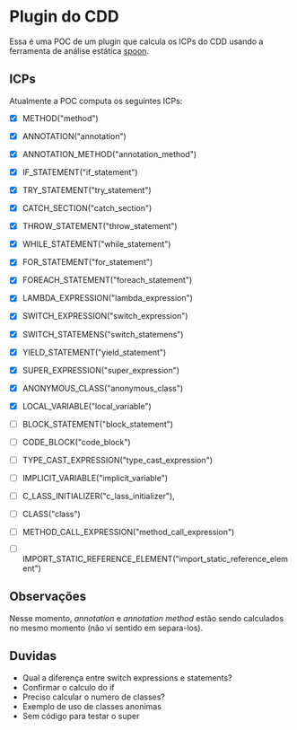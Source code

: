 # Plugin do CDD

Essa é uma POC de um plugin que calcula os ICPs do CDD usando a ferramenta de análise estática [spoon](https://github.com/INRIA/spoon).

## ICPs

Atualmente a POC computa os seguintes ICPs:

- [x] METHOD("method")
- [X] ANNOTATION("annotation")
- [X] ANNOTATION_METHOD("annotation_method")
- [X] IF_STATEMENT("if_statement")
- [X] TRY_STATEMENT("try_statement")
- [X] CATCH_SECTION("catch_section")
- [X] THROW_STATEMENT("throw_statement")
- [X] WHILE_STATEMENT("while_statement")
- [X] FOR_STATEMENT("for_statement")
- [X] FOREACH_STATEMENT("foreach_statement")
- [X] LAMBDA_EXPRESSION("lambda_expression")
- [X] SWITCH_EXPRESSION("switch_expression")
- [X] SWITCH_STATEMENS("switch_statemens") 
- [X] YIELD_STATEMENT("yield_statement")
- [X] SUPER_EXPRESSION("super_expression")
- [X] ANONYMOUS_CLASS("anonymous_class")
- [X] LOCAL_VARIABLE("local_variable")
- [ ] BLOCK_STATEMENT("block_statement")
- [ ] CODE_BLOCK("code_block")
- [ ] TYPE_CAST_EXPRESSION("type_cast_expression")
- [ ] IMPLICIT_VARIABLE("implicit_variable")
- [ ] C_LASS_INITIALIZER("c_lass_initializer"), 
- [ ] CLASS("class")
- [ ] METHOD_CALL_EXPRESSION("method_call_expression")
- [ ] IMPORT_STATIC_REFERENCE_ELEMENT("import_static_reference_element")


## Observações

Nesse momento, *annotation* e *annotation method* estão sendo calculados no mesmo momento (não vi sentido em separa-los).

## Duvidas
- Qual a diferença entre switch expressions e statements?
- Confirmar o calculo do if
- Preciso calcular o numero de classes?
- Exemplo de uso de classes anonimas
- Sem código para testar o super